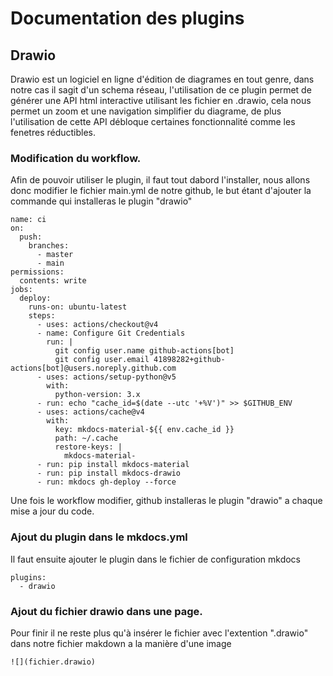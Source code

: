 # Documentation des plugins

## Drawio 

Drawio est un logiciel en ligne d'édition de diagrames en tout genre, dans notre cas il sagit d'un schema réseau, l'utilisation de ce plugin permet de générer une API html interactive utilisant les fichier en .drawio, cela nous permet un zoom et une navigation simplifier du diagrame, de plus l'utilisation de cette API débloque certaines fonctionnalité comme les fenetres réductibles. 

### Modification du workflow.

Afin de pouvoir utiliser le plugin, il faut tout dabord l'installer, nous allons donc modifier le fichier main.yml de notre github, le but étant d'ajouter la commande qui installeras le plugin "drawio"

```
name: ci 
on:
  push:
    branches:
      - master 
      - main
permissions:
  contents: write
jobs:
  deploy:
    runs-on: ubuntu-latest
    steps:
      - uses: actions/checkout@v4
      - name: Configure Git Credentials
        run: |
          git config user.name github-actions[bot]
          git config user.email 41898282+github-actions[bot]@users.noreply.github.com
      - uses: actions/setup-python@v5
        with:
          python-version: 3.x
      - run: echo "cache_id=$(date --utc '+%V')" >> $GITHUB_ENV 
      - uses: actions/cache@v4
        with:
          key: mkdocs-material-${{ env.cache_id }}
          path: ~/.cache 
          restore-keys: |
            mkdocs-material-
      - run: pip install mkdocs-material 
      - run: pip install mkdocs-drawio
      - run: mkdocs gh-deploy --force
```

Une fois le workflow modifier, github installeras le plugin "drawio" a chaque mise a jour du code. 

### Ajout du plugin dans le mkdocs.yml

Il faut ensuite ajouter le plugin dans le fichier de configuration mkdocs
```
plugins: 
  - drawio 
```

### Ajout du fichier drawio dans une page.

Pour finir il ne reste plus qu'à insérer le fichier avec l'extention ".drawio" dans notre fichier makdown a la manière d'une image
```
![](fichier.drawio)
```
